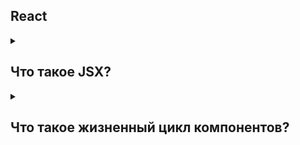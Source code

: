 ## React

<details>
<summary>
  
## Что такое JSX?
</summary>

- [ ] XML-подобный синтаксис описания верстки
- [ ] При обработке JSX кода react преобразует такую разметку в вызовы `createElement('tagName')` для нативных тегов
- [ ] В вызовы метода `.render()` для классовых компонентов
- [ ] Или в вызов функционального компонента
</details>

<details>
<summary>
  
## Что такое жизненный цикл компонентов?
</summary>

- [ ] Использование компонентов разделяется на 3 фазы - монтирование, обновление и размонтирование
- [ ] Фаза монтирования включает в себя создание представления компонента в виртуальном дереве и его добавление в браузерный DOM
- [ ] К фазе обновления относится обновление состояния виртуального дерева, запуск алгоримта сверки с предыдущим виртуальным деревом, обновление необходимой части DOM
- [ ] Фаза размонтирования выполняет удаление компонента из виртуального дерева, а затем и его представления из DOM
- [ ] API react позволяет реагировать на события, сопутствующие жизненному циклу компонентов с помощью методов жизненного цикла в классовых компонентах и хукам в функциональных
</details>
